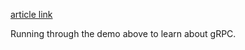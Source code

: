 [article link](https://medium.com/@jannden/golang-crash-course-2023-with-grpc-and-postgres-82248e548683)

Running through the demo above to learn about gRPC.
